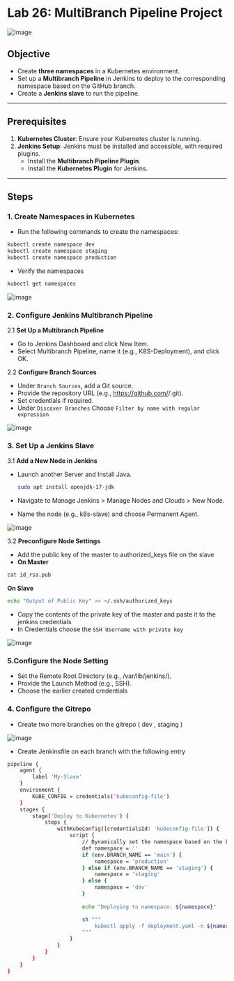 # Lab 26: MultiBranch Pipeline Project  

![image](https://github.com/user-attachments/assets/abfd7a7b-df2d-4164-a37f-9d6d439a52fe)

## Objective  
- Create **three namespaces** in a Kubernetes environment.  
- Set up a **Multibranch Pipeline** in Jenkins to deploy to the corresponding namespace based on the GitHub branch.  
- Create a **Jenkins slave** to run the pipeline.  

---

## Prerequisites  

1. **Kubernetes Cluster**: Ensure your Kubernetes cluster is running.  
2. **Jenkins Setup**: Jenkins must be installed and accessible, with required plugins.  
   - Install the **Multibranch Pipeline Plugin**.  
   - Install the **Kubernetes Plugin** for Jenkins.  

---

## Steps  

### 1. Create Namespaces in Kubernetes  

- Run the following commands to create the namespaces:  

```bash
kubectl create namespace dev  
kubectl create namespace staging  
kubectl create namespace production
```
- Verify the namespaces

```bash
kubectl get namespaces
```
![image](https://github.com/user-attachments/assets/6d6d4b9b-88cd-48c0-bb5c-8264c4c9a4d3)

### 2. Configure Jenkins Multibranch Pipeline

2.1 **Set Up a Multibranch Pipeline**

- Go to Jenkins Dashboard and click New Item.
- Select Multibranch Pipeline, name it (e.g., K8S-Deployment), and click OK.

2.2 **Configure Branch Sources**

- Under `Branch Sources`, add a Git source.
- Provide the repository URL (e.g., https://github.com/<your-username>/<repo-name>.git).
- Set credentials if required.
- Under `Discover Branches` Choose `Filter by name with regular expression`
  
![image](https://github.com/user-attachments/assets/7eada1f0-cb93-46fa-8ba5-2d4c5aa431d5)

### 3. Set Up a Jenkins Slave

3.1 **Add a New Node in Jenkins**

- Launch another Server and Install Java.
  
  ```bash
  sudo apt install openjdk-17-jdk
  ```
- Navigate to Manage Jenkins > Manage Nodes and Clouds > New Node.
- Name the node (e.g., k8s-slave) and choose Permanent Agent.

![image](https://github.com/user-attachments/assets/e797a31c-66ec-4933-a892-3fa01dd2246a)

3.2 **Preconfigure Node Settings**


-  Add the public key of the master to authorized_keys file on the slave
- **On Master**
```bash
cat id_rsa.pub
```
**On Slave**

```bash
echo "Output of Public Key" >> ~/.ssh/authorized_keys
```
- Copy the contents of the private key of the master and paste it to the jenkins credentials
- In Credentials choose the `SSH Username with private key`

![image](https://github.com/user-attachments/assets/6688bb2d-038e-4c65-8c1e-64cf9602dc62)

### 5.Configure the Node Setting

- Set the Remote Root Directory (e.g., /var/lib/jenkins/).
- Provide the Launch Method (e.g., SSH).
- Choose the earlier created credentials

### 4. Configure the Gitrepo
- Create two more branches on the gitrepo ( dev , staging )

![image](https://github.com/user-attachments/assets/a894e952-d947-431b-96df-66a7f5e8fdcb)

- Create Jenkinsfile on each branch with the following entry

```bash
pipeline {
    agent {
        label 'My-Slave'
    } 
    environment {
        KUBE_CONFIG = credentials('kubeconfig-file')
    }
    stages {
        stage('Deploy to Kubernetes') {
            steps {
                withKubeConfig([credentialsId: 'kubeconfig-file']) {
                    script {
                        // Dynamically set the namespace based on the branch name
                        def namespace = ''
                        if (env.BRANCH_NAME == 'main') {
                            namespace = 'production'
                        } else if (env.BRANCH_NAME == 'staging') {
                            namespace = 'staging'
                        } else {
                            namespace = 'dev'
                        }
                        
                        echo "Deploying to namespace: ${namespace}"

                        sh """
                            kubectl apply -f deployment.yaml -n ${namespace}
                        """
                    }
                }
            }
        }
    }
}
```
